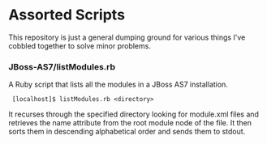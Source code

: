 # Assorted Scripts

This repository is just a general dumping ground for various things I've cobbled
together to solve minor problems.

### JBoss-AS7/listModules.rb

A Ruby script that lists all the modules in a JBoss AS7 installation.
  
     [localhost]$ listModules.rb <directory>
     
It recurses through the specified directory looking for module.xml files and
retrieves the name attribute from the root module node of the file. It then
sorts them in descending alphabetical order and sends them to stdout.
